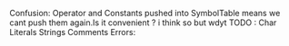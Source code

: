 Confusion:
Operator and Constants pushed into SymbolTable means we cant push them again.Is it convenient ? i think so but wdyt
TODO :
Char Literals
Strings
Comments
Errors:
